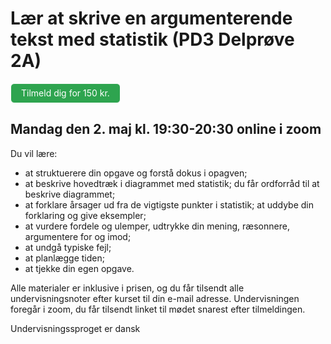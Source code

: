 # Lær at skrive en argumenterende tekst med statistik (PD3 Delprøve 2A)

<style>
.btn {
  color: white;
  background-color: #2ea44f;
  border-color: rgba(27,31,35,.1);
  box-shadow: 0 0px 0 rgba(27,31,35,.1),inset 0 1px 0 hsla(0,0%,100%,.03);
  position: relative;
  display: inline-block;
  padding: 5px 16px;
  font-size: 14px
  font-weight: 500;
  line-height: 20px;
  white-space: nowrap;
  vertical-align: middle;
  cursor: pointer;
  border: 1px solid;
  border-radius: 6px;
  text-decoration: none;
}
</style>

<a class="btn" href="https://sowl.co/P9SRT"> Tilmeld dig for 150 kr.</a>

## Mandag den 2. maj kl. 19:30-20:30 online i zoom 

Du vil lære:
- at struktuerere din opgave og forstå dokus i opagven;
- at beskrive hovedtræk i diagrammet med statistik; du får ordforråd til at beskrive diagrammet;
- at forklare årsager ud fra de vigtigste punkter i statistik; at uddybe din forklaring og give eksempler; 
- at vurdere fordele og ulemper, udtrykke din mening, ræsonnere, argumentere for og imod;
- at undgå typiske fejl;
- at planlægge tiden;
- at tjekke din egen opgave.

Alle materialer er inklusive i prisen, og du får tilsendt alle undervisningsnoter efter kurset til din e-mail adresse. 
Undervisningen foregår i zoom, du får tilsendt linket til mødet snarest efter tilmeldingen. 

Undervisningssproget er dansk


